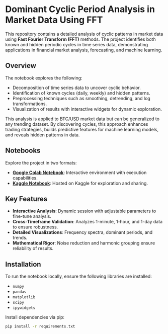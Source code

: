 # Dominant Cyclic Period Analysis in Market Data Using FFT

This repository contains a detailed analysis of cyclic patterns in market data using **Fast Fourier Transform (FFT)** methods. The project identifies both known and hidden periodic cycles in time series data, demonstrating applications in financial market analysis, forecasting, and machine learning.

## Overview

The notebook explores the following:
- Decomposition of time series data to uncover cyclic behavior.
- Identification of known cycles (daily, weekly) and hidden patterns.
- Preprocessing techniques such as smoothing, detrending, and log transformations.
- Visualization of results with interactive widgets for dynamic exploration.

This analysis is applied to BTC/USD market data but can be generalized to any trending dataset. By discovering cycles, this approach enhances trading strategies, builds predictive features for machine learning models, and reveals hidden patterns in data.

## Notebooks

Explore the project in two formats:
- **[Google Colab Notebook](https://colab.research.google.com/drive/1uceczJlT-uT6qZnrRkLwd7EdczqUQ_dH)**: Interactive environment with execution capabilities.
- **[Kaggle Notebook](https://www.kaggle.com/code/imranbukhari/btcusd-cyclic-period-analysis-with-fft)**: Hosted on Kaggle for exploration and sharing.

## Key Features

- **Interactive Analysis**: Dynamic session with adjustable parameters to fine-tune analysis.
- **Cross-Timeframe Validation**: Analyzes 1-minute, 1-hour, and 1-day data to ensure robustness.
- **Detailed Visualizations**: Frequency spectra, dominant periods, and trends.
- **Mathematical Rigor**: Noise reduction and harmonic grouping ensure reliability of results.

## Installation

To run the notebook locally, ensure the following libraries are installed:
- `numpy`
- `pandas`
- `matplotlib`
- `scipy`
- `ipywidgets`

Install dependencies via pip:
```bash
pip install -r requirements.txt
```
